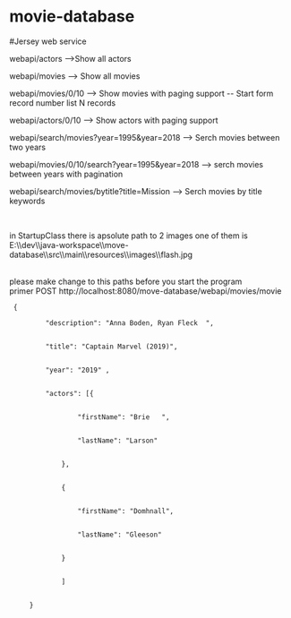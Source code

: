 # movie-database 
#Jersey web service 
<p> webapi/actors  -->Show all actors</p>
<p>webapi/movies --> Show all movies</p>
<p>webapi/movies/0/10 --> Show  movies with paging support -- Start form record number list N records </p>
<p>webapi/actors/0/10 --> Show  actors with paging support</p>
<p> webapi/search/movies?year=1995&year=2018 --> Serch movies between two years</p>
<p>webapi/movies/0/10/search?year=1995&year=2018  --> serch movies between years with pagination</p>
<p>webapi/search/movies/bytitle?title=Mission  --> Serch movies by title keywords</p>
<br>
<p> in StartupClass there is apsolute path to 2 images one of them is <br>
 E:\\dev\\java-workspace\\move-database\\src\\main\\resources\\images\\flash.jpg </p>
 <br> please make change to this paths before you start the program
 
 <br>
 primer POST http://localhost:8080/move-database/webapi/movies/movie
 <br>
<code>
 {<br>
         "description": "Anna Boden, Ryan Fleck  ",
         <br>
         "title": "Captain Marvel (2019)",
         <br>
         "year": "2019" ,
          <br>
         "actors": [{
          <br>
                 "firstName": "Brie   ",
                  <br>
                 "lastName": "Larson"
                  <br>
             },
              <br>
             {
              <br>
                 "firstName": "Domhnall",
                  <br>
                 "lastName": "Gleeson"
                  <br>
             }
              <br>
             ]
              <br>
     }
     <code>
